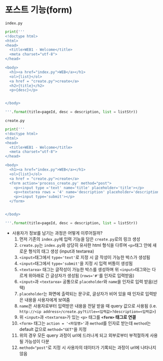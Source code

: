 # 포스트 기능(form)

`index.py`

```python
print('''
<!doctype html>
<html>
<head>
  <title>WEB1 - Welcome</title>
  <meta charset="utf-8">
</head>

<body>
  <h1><a href="index.py">WEB</a></h1>
  <ol>{list}</ol>
  <a href = "create.py">create</a>
  <h2>{title}</h2>
  <p>{desc}</p>


</body>

'''.format(title=pageId, desc = description, list = listStr))
```

`create.py`

```python
print('''
<!doctype html>
<html>
<head>
  <title>WEB1 - Welcome</title>
  <meta charset="utf-8">
</head>

<body>
  <h1><a href="index.py">WEB</a></h1>
  <ol>{list}</ol>
  <a href = "create.py">create</a>
  <form action='process_create.py' method="post">
    <p><input type ='text' name='title' placeholder='title'></p>
    <p><textarea rows = '4' name='description' placeholder='description'></textarea></p>
    <p><input type='submit'></p>
  </form>


</body>

'''.format(title=pageId, desc = description, list = listStr))
```

- 사용자가 정보를 남기는 과정은 어떻게 이루어질까?
  1. 먼저 기존의 `index.py`에 입력 기능을 담은 `create.py`로의 링크 생성
  2. `create.py`는 `index.py`와 상당히 유사한 html 형식을 다루며 `<p>`태그 안에 새로운 형식의 태그 생성 (input과 textarea)
  3. `<input>`태그에서 `type='text'`로 지정 시 글 작성이 가능한 박스가 생성됨
  4. `<input>`태그에서 `type='submit'`을 지정 시 입력 버틍이 생성됨
  5. `<textarea>` 태그는 글작성이 가능한 박스를 생성하며 위 `<input>`태그와는 다르게 위아래로 긴 글상자가 생성됨 (`rows='#'`를 인자로 입력받음)
  6. `<input>`과 `<textarea>` 공통으로 `placeholder`와 `name`을 인자로 입력 받음(선택)
  7. `placeholder`는 화면에 출력되는 문구로, 글상자가 비어 있을 때 인자로 입력받은 내용을 사용자에게 보여줌
  8. `name`은 사용자로부터 입력받은 내용을 전달 받을 때 query 값으로 사용됨 (i.e. `http://<ip address>/create.py?title=<입력값>?description=<입력값>`)
  9. 위 `<input>`과 `<textarea>`가 있는 `<p>` 태그를 **`<form>` 태그로 연결**
  10. `<form>` 태그는 `action = '<파일명>'`과 `method`를 인자로 받는데 `method`는 default 값으로 `method="GET"`을 지정
  11. 위의 경우 모든 query 과정이 url에 드러나게 되고 외부로부터 부적절하게 사용될 가능성이 다분
  12. `method="post"`로 지정 시 사용자의 데이터가 기록되는 과정이 url에 나타나지 않음